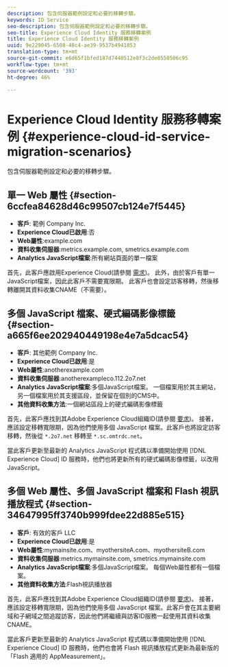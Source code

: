 ```yaml
---
description: 包含伺服器範例設定和必要的移轉步驟。
keywords: ID Service
seo-description: 包含伺服器範例設定和必要的移轉步驟。
seo-title: Experience Cloud Identity 服務移轉案例
title: Experience Cloud Identity 服務移轉案例
uuid: 9e229045-6508-48c4-ae39-9537b4941853
translation-type: tm+mt
source-git-commit: e6d65f1bfed187d7440512e8f3c2de0550506c95
workflow-type: tm+mt
source-wordcount: '393'
ht-degree: 46%

---
```



# Experience Cloud Identity 服務移轉案例 {#experience-cloud-id-service-migration-scenarios}

包含伺服器範例設定和必要的移轉步驟。

## 單一 Web 屬性 {#section-6ccfea84628d46c99507cb124e7f5445}

* **客戶**: 範例 Company Inc.
* **Experience Cloud已啟用**:否
* **Web屬性**:example.com
* **資料收集伺服器**:metrics.example.com, smetrics.example.com
* **Analytics JavaScript檔案**:所有網站頁面的單一檔案

首先，此客戶應啟用Experience Cloud(請參閱 [需求](../../reference/requirements.md))。 此外，由於客戶有單一JavaScript檔案，因此此客戶不需要寬限期。 此客戶也會設定訪客移轉，然後移轉離開其資料收集CNAME（不需要）。

## 多個 JavaScript 檔案、硬式編碼影像標籤 {#section-a665f6ee202940449198e4e7a5dcac54}

* **客戶**: 其他範例 Company Inc.
* **Experience Cloud已啟用**:是
* **Web屬性**:anotherexample.com
* **資料收集伺服器**:anotherexampleco.112.2o7.net
* **Analytics JavaScript檔案**:多個JavaScript檔案。 一個檔案用於其主網站，另一個檔案用於其支援區段，並保留在個別的CMS中。
* **其他資料收集方法**:一個網站區段上的硬式編碼影像標籤

首先，此客戶應找到其Adobe Experience Cloud組織ID(請參閱 [要求](../../reference/requirements.md))。 接著，應該設定移轉寬限期，因為他們使用多個 JavaScript 檔案。此客戶也將設定訪客移轉，然後從 `*.2o7.net` 移轉至 `*.sc.omtrdc.net`。

當此客戶更新至最新的 Analytics JavaScript 程式碼以準備開始使用 [!DNL Experience Cloud] ID 服務時，他們也將更新所有的硬式編碼影像標籤，以改用 JavaScript。

## 多個 Web 屬性、多個 JavaScript 檔案和 Flash 視訊播放程式 {#section-34647995ff3740b999fdee22d885e515}

* **客戶**: 有效的客戶 LLC
* **Experience Cloud已啟用**:是
* **Web屬性**:mymainsite.com、myothersiteA.com、myothersiteB.com
* **資料收集伺服器**:metrics.mymainsite.com, smetrics.mymainsite.com
* **Analytics JavaScript檔案**:多個JavaScript檔案。 每個Web屬性都有一個檔案。
* **其他資料收集方法**:Flash視訊播放器

首先，此客戶應找到其Adobe Experience Cloud組織ID(請參閱 [要求](../../reference/requirements.md))。 接著，應該設定移轉寬限期，因為他們使用多個 JavaScript 檔案。此客戶會在其主要網域和子網域之間追蹤訪客，因此他們將繼續與訪客ID服務一起使用其資料收集CNAME。

當此客戶更新至最新的 Analytics JavaScript 程式碼以準備開始使用 [!DNL Experience Cloud] ID 服務時，他們也會將 Flash 視訊播放程式更新為最新版的「Flash 適用的 AppMeasurement」。
